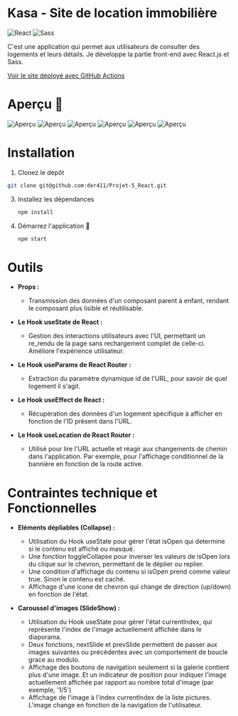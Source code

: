 # Kasa - Site de location immobilière 
![React](https://img.shields.io/badge/React-61DAFB?logo=react&logoColor=white&style=for-the-badge)
![Sass](https://img.shields.io/badge/Sass-CC6699?logo=sass&logoColor=white&style=for-the-badge)

C'est une application qui permet aux utilisateurs de consulter des logements et leurs détails. Je développe la partie front-end avec React.js et Sass.

[Voir le site déployé avec GitHub Actions](https://der411.github.io/Projet-5_React/)

# Aperçu 🎨

![Aperçu](https://live.staticflickr.com/65535/53991302251_60d71b31f8_n.jpg)
![Aperçu](https://live.staticflickr.com/65535/53991532253_4b710cec67_n.jpg)
![Aperçu](https://live.staticflickr.com/65535/53991302241_c200bf855a_n.jpg)
![Aperçu](https://live.staticflickr.com/65535/53990407302_47712373ef_n.jpg)
![Aperçu](https://live.staticflickr.com/65535/53991727705_dfeb759d7b_n.jpg)
![Aperçu](https://live.staticflickr.com/65535/53990407052_543ecec2d2_n.jpg)

# Installation
1. Clonez le dépôt
```sh
git clone git@github.com:der411/Projet-5_React.git
```

3. Installez les dépendances
   ```sh
   npm install
   ```

5. Démarrez l'application 🚀
   ```sh
   npm start
   ```

# Outils
 - **Props :**
   - Transmission des données d'un composant parent à enfant, rendant le composant plus lisible et réutilisable.
   
 - **Le Hook useState de React :**
   - Gestion des interactions utilisateurs avec l'UI, permettant un re_rendu de la page sans rechargement complet de celle-ci. Améliore l'expérience utilisateur.

- **Le Hook useParams de React Router :**
  - Extraction du paramètre dynamique id de l'URL, pour savoir de quel logement il s'agit.
    
- **Le Hook useEffect de React :**
  - Récupération des données d'un logement spécifique à afficher en fonction de l'ID présent dans l'URL.
 
- **Le Hook useLocation de React Router :**
  - Utilisé pour lire l'URL actuelle et réagir aux changements de chemin dans l'application. Par exemple, pour l'affichage conditionnel de la bannière en fonction de la route active.

# Contraintes technique et Fonctionnelles

- **Eléments dépliables (Collapse) :**
  - Utilisation du Hook useState pour gérer l'état isOpen qui determine si le contenu est affiché ou masqué.
  - Une fonction toggleCollapse pour inverser les valeurs de isOpen lors du clique sur le chevron, permettant de le déplier ou replier.
  - Une condition d'affichage du contenu si isOpen prend comme valeur true. Sinon le contenu est caché.
  - Affichage d'une icone de chevron qui change de direction (up/down) en fonction de l'état.

- **Caroussel d'images (SlideShow) :**
  - Utilisation du Hook useState pour gérer l'état currentIndex, qui représente l'index de l'image actuellement affichée dans le diaporama.
  - Deux fonctions, nextSlide et prevSlide permettent de passer aux images suivantes ou précédentes avec un comportement de boucle grace au modulo.
  - Affichage des boutons de navigation seulement si la galerie contient plus d'une image. Et un indicateur de position pour indiquer l'image actuellement affichée par rapport au nombre total d'image (par exemple, '1/5')
  - Affichage de l'image à l'index currentIndex de la liste pictures. L'image change en fonction de la navigation de l'utilisateur.
